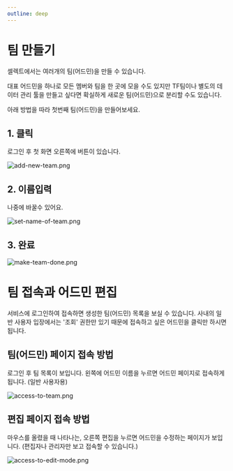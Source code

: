 ```yaml
---
outline: deep
---
```


# 팀 만들기

셀렉트에서는 여러개의 팀(어드민)을 만들 수 있습니다. 

대표 어드민을 하나로 모든 멤버와 팀을 한 곳에 모을 수도 있지만 TF팀이나 별도의 데이터 관리 툴을 만들고 싶다면 확실하게 새로운 팀(어드민)으로 분리할 수도 있습니다.

아래 방법을 따라 첫번째 팀(어드민)을 만들어보세요. 

## 1. 클릭

로그인 후 첫 화면 오른쪽에 버튼이 있습니다.

![](https://files.readme.io/6f495a6-add-new-team.png "add-new-team.png")

## 2. 이름입력

나중에 바꿀수 있어요.

![](https://files.readme.io/390d8e1-set-name-of-team.png "set-name-of-team.png")

## 3. 완료

![](https://files.readme.io/edf87e0-make-team-done.png "make-team-done.png")

# 팀 접속과 어드민 편집

서비스에 로그인하여 접속하면 생성한 팀(어드민) 목록을 보실 수 있습니다. 사내의 일반 사용자 입장에서는 '조회' 권한만 있기 때문에 접속하고 싶은 어드민을 클릭만 하시면 됩니다.

## 팀(어드민) 페이지 접속 방법

로그인 후 팀 목록이 보입니다. 왼쪽에 어드민 이름을 누르면 어드민 페이지로 접속하게 됩니다. (일반 사용자용)

![](https://files.readme.io/4cdf8c2-access-to-team.png "access-to-team.png")

## 편집 페이지 접속 방법

마우스를 올렸을 때 나타나는, 오른쪽 편집을 누르면 어드민을 수정하는 페이지가 보입니다. (편집자나 관리자만 보고 접속할 수 있습니다.)

![](https://files.readme.io/287f644-access-to-edit-mode.png "access-to-edit-mode.png")